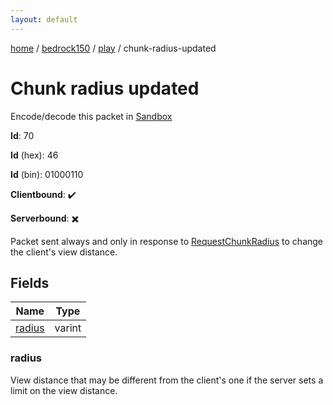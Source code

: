 ```yaml
---
layout: default
---
```


[home](/)  /  [bedrock150](/protocol/bedrock150)  /  [play](/protocol/bedrock150/play)  /  chunk-radius-updated

# Chunk radius updated

Encode/decode this packet in [Sandbox](../../../sandbox/bedrock150#Play.ChunkRadiusUpdated)

**Id**: 70

**Id** (hex): 46

**Id** (bin): 01000110

**Clientbound**: ✔️

**Serverbound**: ✖️

Packet sent always and only in response to [RequestChunkRadius](#play_request-chunk-radius) to change the client's view distance.

## Fields

Name | Type
---|---
[radius](#radius) | varint

### radius

View distance that may be different from the client's one if the server sets a limit on the view distance.
